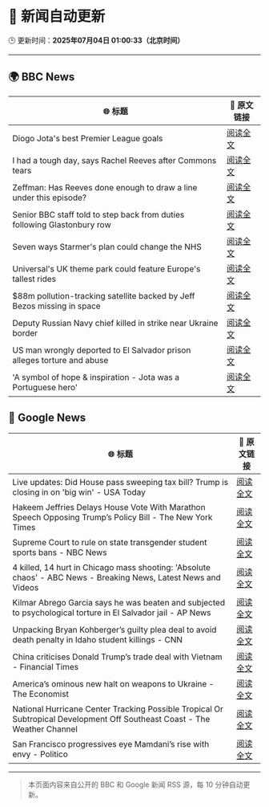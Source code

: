 # 🧠 新闻自动更新

🕒 更新时间：**2025年07月04日 01:00:33（北京时间）**

---

## 🌍 BBC News

| 🌐 标题 | 🔗 原文链接 |
|--------|-------------|
| Diogo Jota's best Premier League goals | [阅读全文](https://www.bbc.com/sport/football/videos/ckg3jglxyzpo) |
| I had a tough day, says Rachel Reeves after Commons tears | [阅读全文](https://www.bbc.com/news/articles/ce8z3lgkd8eo) |
| Zeffman: Has Reeves done enough to draw a line under this episode? | [阅读全文](https://www.bbc.com/news/articles/cpd1jw1d645o) |
| Senior BBC staff told to step back from duties following Glastonbury row | [阅读全文](https://www.bbc.com/news/articles/czjkmlj1348o) |
| Seven ways Starmer's plan could change the NHS | [阅读全文](https://www.bbc.com/news/articles/cjd2y7dkjpxo) |
| Universal's UK theme park could feature Europe's tallest rides | [阅读全文](https://www.bbc.com/news/articles/c5yplvrvx0vo) |
| $88m pollution-tracking satellite backed by Jeff Bezos missing in space | [阅读全文](https://www.bbc.com/news/articles/clynre7leyjo) |
| Deputy Russian Navy chief killed in strike near Ukraine border | [阅读全文](https://www.bbc.com/news/articles/cz7l1zd8e8ro) |
| US man wrongly deported to El Salvador prison alleges torture and abuse | [阅读全文](https://www.bbc.com/news/articles/cgq7nxkpkp4o) |
| 'A symbol of hope & inspiration - Jota was a Portuguese hero' | [阅读全文](https://www.bbc.com/sport/football/articles/cd97j3y047po) |

## 📰 Google News

| 🌐 标题 | 🔗 原文链接 |
|--------|-------------|
| Live updates: Did House pass sweeping tax bill? Trump is closing in on 'big win' - USA Today | [阅读全文](https://news.google.com/rss/articles/CBMiqwFBVV95cUxNM0FHTm1vcXhKazlZb19ZalRUZ2drd2N3YVlpZ1V6N0YzeFNEQ19kOUJxN0p2Q3hOOFZoRUdkcDZRd0RQV3pNbEIzYWxwY2NZU3p3Zm5YMDJfY0NsYnFiUmpfOGpmRmVrcXA3Ym1LbmctdTAtVVdNdGlWVWZ0ek1TeEdLUFNRNVJJRGhNd2FpNzB5N2U5cWE4OW1TblpsNUJ0YlYwWGpHaF9GOEE?oc=5) |
| Hakeem Jeffries Delays House Vote With Marathon Speech Opposing Trump’s Policy Bill - The New York Times | [阅读全文](https://news.google.com/rss/articles/CBMipwFBVV95cUxQOUExVmJRdVF1ajFBN3pSTTNxVVA5M0dCOG1CVUpPNS1tTmFTYVhPb3hrclAxZ25fY3hFZlBueTNwZDFfd0RJdUw1OC1MWDhjQmFBb0h3RkVNOVdwMHpGTmJzT1FtcFd6Sk5nV05XU2J3MmRhWTktYVZFc1dzVU50QkhOYy11Wl9KZ3N1ekF4V080UERralFScmFOS1VFRElvcVBKVXM0aw?oc=5) |
| Supreme Court to rule on state transgender student sports bans - NBC News | [阅读全文](https://news.google.com/rss/articles/CBMitAFBVV95cUxOdHNyMjZoTEFVMlVKLXJac193cU9RSjZIN04ydmlBRW5oTHdrNW9FSVFRVmlSVjUzeFdOd0RnLTlKWVNCMzBfUW54OGh0cTctZ3l1M2VrOGRpaER5T0xkNWpMdy05QVBNbWRob3ItNmNwQ3lRZTl2aDR0UGxFdE9xUkNfQVFVZ09zT3FLNk5fTmhLZkt4M2syOXBucDBEWlpSYUtuZG5aUEFtdkhLNDI5R1dCZzQ?oc=5) |
| 4 killed, 14 hurt in Chicago mass shooting: 'Absolute chaos' - ABC News - Breaking News, Latest News and Videos | [阅读全文](https://news.google.com/rss/articles/CBMilgFBVV95cUxOUEQxeWlLV2FiOXNaUjJLbU5IME0taGRxejFNUzgxZEdqU01PTG81OUNKSDFQenQ4Y1ZuN1M5ZTJPWVNNWlplU1VUTl9LWEpaRE9yQ0RFeE1YNHF1MFctV1l4dnZMbnZ5SUd2SFU2X0kwZlFENFE4TkpBS1BRNFFOeUI1bVdBY2Y3VEVxZE1tMF9lWGp5bmfSAZsBQVVfeXFMUFJpRmpsQXJsUTJ5NWllVXJMWXYtSXdKQlhrLTR2MmZCYXVHZUdqVlFOcFRPM3hvbkpYWERYUDhaeVhTWXFEQWxUeW05OWp3Zm9nZ0hBYl9QNUZhOVdHZ2Z0S0k2cVZIdHB3MTI5U0lSa3VMNXBpSUhGRkJyYmN6UTNLNlhmQzVOelhhcjJiTmRVRk16UWJ5bnRGNlE?oc=5) |
| Kilmar Abrego Garcia says he was beaten and subjected to psychological torture in El Salvador jail - AP News | [阅读全文](https://news.google.com/rss/articles/CBMiugFBVV95cUxNWk1aM3d2c01ZbWRlaERJZTEzb2x4MzdpZzluODM0LXFRcmdqdFY1WUtsQmwyOURhV1RScHBzNXRuS3dMVlMxUTNNc2s3UnB3dEo5djU3dUU4S3Ricm5QLUR6c1QyMnFjdVZSeUtnazRZcVY5N2F4M0hteXMtVnlXaGM2dHNVQlplWU5jbGxDTzBJdmZMdDZDUTFodG1MMDJ6UEwzS1p0N09TN1Bhd2dnNW5NanFERzBfMGc?oc=5) |
| Unpacking Bryan Kohberger’s guilty plea deal to avoid death penalty in Idaho student killings - CNN | [阅读全文](https://news.google.com/rss/articles/CBMigwFBVV95cUxNMTZNQ2JPRU1Dd09Zd3h4bVNLakNxelFtdy1zSmZiZEg5ek5WTi1pZlZ2UzRDNHVoWnN2OGlWYkhpSV9qazRFYU5EdHdnY21SMGx6a0NNRUFuc19lQjhCQ1g0RUppMktrbGVod0ZISlFYMWVHOWl1RFptMGhNRl9HT1JMY9IBiAFBVV95cUxNNmI0dUxWYnYxZ1ZnNWxmS1JTeGpGanpmVnVJbFlqOEp4Q2lmZjVBWHlYZ0ZnS1hhVFBBMV9BZFlVTEZQNXhadVo5X3NJMUdpdnBIeUp2cTFBaVY4cVltcVFjeTZfZ1VCWDNaczZ5M01FcWNmVzZ4SnZTNW12Q1hOc1lLZXNkTEt1?oc=5) |
| China criticises Donald Trump’s trade deal with Vietnam - Financial Times | [阅读全文](https://news.google.com/rss/articles/CBMicEFVX3lxTE11WUxVM1p3SnJ2VlUwUVB4STB5VTN4U2pMNFJKTWhxRE82WGJ6Z1ZNQi1DMEp6VDg4NVVqRGFhOUczcktxTGo3ZUdycW9XQmR1OEg3NVhJSkZnZzJCNHFBRVZRRXNWd1V5cG54ajZkZGc?oc=5) |
| America’s ominous new halt on weapons to Ukraine - The Economist | [阅读全文](https://news.google.com/rss/articles/CBMilgFBVV95cUxOdmNoTzRiSHdUZHduX3FnVWlEWDZCNDMzYnFQeEs2VWlHSWljYkRaUUJjb2FnRG40dVdMZVQ2T3ZTSEozdk5RRVR3R1YyZ21FMUFGUkpORkxkLWZFd1lyc0JoRG55SVpWZzVTZmZTSkF4b1Y1RE1YMUNkWjNLZXpjTjdGRHFKR1Q1b1ZIbUY4bTFGdEkwRnc?oc=5) |
| National Hurricane Center Tracking Possible Tropical Or Subtropical Development Off Southeast Coast - The Weather Channel | [阅读全文](https://news.google.com/rss/articles/CBMitAFBVV95cUxPZnduTDZNSnRvTmdPUmFPT3lQcld2dE9IaUYxZ0pKbGRURUwtcE1NNUY2c0lMUHFTMHhUTFN4Ym9uYnlvVVBOODZ6TnRHd1Axc09vTmlLSVoybTh2YzRoTTRQWklvN1Jka0xKM01Fb200ajNBUFZvX29KbzQxeThpbkpxdTdITXFPUmdzeW9uVGg2MHBkOUJDYm5ESTJoeTJDaFE0eHBfTWlpMS1mOUNpeVBiX2Y?oc=5) |
| San Francisco progressives eye Mamdani’s rise with envy - Politico | [阅读全文](https://news.google.com/rss/articles/CBMipwFBVV95cUxNR0ZUTGl4N29OekJIcUg1NWZFeUdiTlY0YVlCSWxzeFFGYW0xOGpzajdIaUFaREpTdVJvczNjUGk5NmZSc2pWbWxyUHdIUXM5UDFRWWNWN1V6dnZHYjF6dUY4WGZYcmhlU2ZnYlVCSjFqSDNNOGpTcEw0RHpPMldmQW91TmFDcjFidUJ5UVpKZFY4VnhVT000XzdFLW52M3dzRDFkNnFSYw?oc=5) |

---
> 本页面内容来自公开的 BBC 和 Google 新闻 RSS 源，每 10 分钟自动更新。